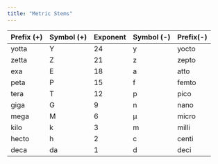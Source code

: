 ```yaml
---
title: "Metric Stems"
---
```

|Prefix (+) |Symbol (+)|Exponent|Symbol (-)|Prefix(-)|
|-|-|-|-|-|
|yotta|Y|24|y|yocto|
|zetta|Z|21|z|zepto|
|exa|E|18|a|atto|
|peta|P|15|f|femto|
|tera|T|12|p|pico|
|giga|G|9|n|nano|
|mega|M|6|μ|micro|
|kilo|k|3|m|milli|
|hecto|h|2|c|centi|
|deca|da|1|d|deci|